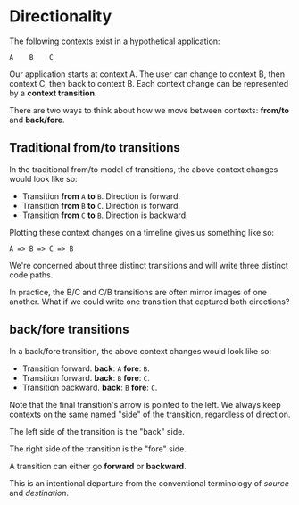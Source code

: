 # Directionality

The following contexts exist in a hypothetical application:

```
A    B    C
```

Our application starts at context A. The user can change to context B, then context C, then back to context B. Each context change can be represented by a **context transition**.

There are two ways to think about how we move between contexts: **from/to** and **back/fore**.

## Traditional from/to transitions

In the traditional from/to model of transitions, the above context changes would look like so:

- Transition **from** `A` **to** `B`. Direction is forward.
- Transition **from** `B` **to** `C`. Direction is forward.
- Transition **from** `C` **to** `B`. Direction is backward.

Plotting these context changes on a timeline gives us something like so:

```
A => B => C => B
```

We're concerned about three distinct transitions and will write three distinct code paths.

In practice, the B/C and C/B transitions are often mirror images of one another. What if we could write one transition that captured both directions?

## back/fore transitions

In a back/fore transition, the above context changes would look like so:

- Transition forward. **back**: `A` **fore**: `B`.
- Transition forward. **back**: `B` **fore**: `C`.
- Transition backward. **back**: `B` **fore**: `C`.


Note that the final transition's arrow is pointed to the left. We always keep contexts on the same named "side" of the transition, regardless of direction.

The left side of the transition is the "back" side.

The right side of the transition is the "fore" side.

A transition can either go **forward** or **backward**.

This is an intentional departure from the conventional terminology of _source_ and _destination_.

